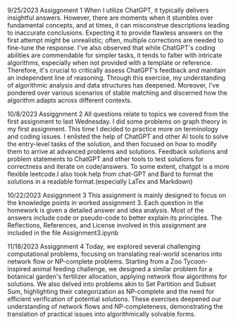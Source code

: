 9/25/2023  Assiggnment 1
When I utilize ChatGPT, it typically delivers insightful answers. However, there are moments when it stumbles over fundamental concepts, and at times, it can misconstrue descriptions leading to inaccurate conclusions. Expecting it to provide flawless answers on the first attempt might be unrealistic; often, multiple corrections are needed to fine-tune the response. I've also observed that while ChatGPT's coding abilities are commendable for simpler tasks, it tends to falter with intricate algorithms, especially when not provided with a template or reference. Therefore, it's crucial to critically assess ChatGPT's feedback and maintain an independent line of reasoning. Through this exercise, my understanding of algorithmic analysis and data structures has deepened. Moreover, I've pondered over various scenarios of stable matching and discerned how the algorithm adapts across different contexts.


10/8/2023  Assiggnment 2
All questions relate to topics we covered from the first assignment to last Wednesday. I did some problems on graph theory in my first assignment. This time I decided to practice more on terminology and coding issues. I enlisted the help of ChatGPT and other AI tools to solve the entry-level tasks of the solution, and then focused on how to modify them to arrive at advanced problems and solutions. Feedback solutions and problem statements to ChatGPT and other tools to test solutions for correctness and iterate on code/answers. To some extent, chatgpt is a more flexible leetcode.I also took help from chat-GPT and Bard to format the solutions in a readable format.(especially LaTex and Markdown)

10/22/2023  Assiggnment 3
This assignment is mainly designed to focus on the knowledge points in worked assignment 3.
Each question in the homework is given a detailed answer and idea analysis. Most of the answers include code or pseudo-code to better explain its principles.
The Reflections, References, and License involved in this assignment are included in the file Assignment3.ipynb

11/18/2023  Assiggnment 4
Today, we explored several challenging computational problems, focusing on translating real-world scenarios into network flow or NP-complete problems. Starting from a Zoo Tycoon-inspired animal feeding challenge, we designed a similar problem for a botanical garden's fertilizer allocation, applying network flow algorithms for solutions. We also delved into problems akin to Set Partition and Subset Sum, highlighting their categorization as NP-complete and the need for efficient verification of potential solutions. These exercises deepened our understanding of network flows and NP-completeness, demonstrating the translation of practical issues into algorithmically solvable forms.